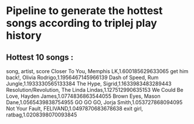 # Pipeline to generate the hottest songs according to triplej play history

## Hottest 10 songs :
song, artist, score 
Closer To You, Memphis LK,1.600185629633065 
get him back!, Olivia Rodrigo,1.1956467145966139 
Dash of Speed, Rum Jungle,1.1933330565133384 
The Hype, Sigrid,1.1633983483289443 
Resolution/Revolution, The Linda Lindas,1.127512990635153 
We Could Be Love, Hayden James,1.0774836863544055 
Brown Eyes, Mason Dane,1.0565439838754955 
GO GO GO, Jorja Smith,1.053727868094095 
Not Your Fault, FELIVAND,1.0497870683678638 
exit girl, ratbag,1.0208398070093845 
